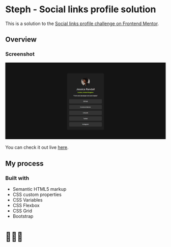 # Steph - Social links profile solution

This is a solution to the [Social links profile challenge on Frontend Mentor](https://www.frontendmentor.io/challenges/social-links-profile-UG32l9m6dQ). 


## Overview

### Screenshot

![](./assets/images/screenshot.PNG)

You can check it out live [here](https://xstephx.github.io/social-links-profile-challenge/).

## My process

### Built with

- Semantic HTML5 markup
- CSS custom properties
- CSS Variables
- CSS Flexbox
- CSS Grid
- Bootstrap


# 🚀🚀🚀




